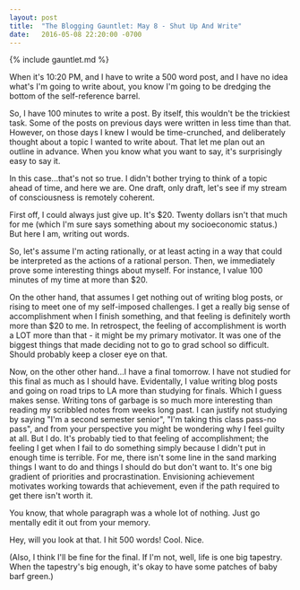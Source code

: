 ```yaml
---
layout: post
title:  "The Blogging Gauntlet: May 8 - Shut Up And Write"
date:   2016-05-08 22:20:00 -0700
---
```


{% include gauntlet.md %}

When it's 10:20 PM, and I have to write a 500 word post, and
I have no idea what's I'm going to write about, you know I'm
going to be dredging the bottom of the self-reference barrel.

So, I have 100 minutes to write a post. By itself, this wouldn't
be the trickiest task. Some of the posts on previous days were written
in less time than that. However, on those days I knew I would be
time-crunched, and deliberately thought about a topic I wanted to
write about. That let me plan out an outline in advance. When you
know what you want to say, it's surprisingly easy to say it.

In this case...that's not so true. I didn't bother trying to think of a topic
ahead of time, and here we are. One draft, only draft, let's
see if my stream of consciousness is remotely coherent.

First off, I could always just give up. It's $20. Twenty dollars
isn't that much for me (which I'm sure says something about
my socioeconomic status.) But here I am, writing out words.

So, let's assume I'm acting rationally, or at least acting in a way
that could be interpreted as the actions of a rational person. Then,
we immediately prove some interesting things about myself. For instance,
I value 100 minutes of my time at more than $20.

On the other hand, that assumes I get nothing out of writing blog posts,
or rising to meet one of my self-imposed challenges. I get a really
big sense of accomplishment when I finish something, and that feeling
is definitely worth more than $20 to me. In retrospect, the feeling
of accomplishment is worth a LOT more than that - it might be my
primary motivator. It was one of the biggest things that made deciding
not to go to grad school so difficult. Should probably keep a closer
eye on that.

Now, on the other other hand...I have a final tomorrow. I have not
studied for this final as much as I should have. Evidentally, I value
writing blog posts and going on road trips to LA more than
studying for finals. Which I guess makes
sense. Writing tons of garbage is so much more interesting than
reading my scribbled notes from weeks long past. I can justify not
studying by saying "I'm a second semester senior", "I'm taking this
class pass-no pass", and from your perspective you might be wondering
why I feel guilty at all. But I do. It's probably tied to that feeling
of accomplishment; the feeling I get when I fail to do something
simply because I didn't put in enough time is terrible. For me, there
isn't some line in the sand marking things I want to do and things
I should do but don't want to. It's one big gradient of priorities and
procrastination. Envisioning achievement motivates working towards that
achievement, even if the path required to get there isn't worth it.

You know, that whole paragraph was a whole lot of nothing. Just go mentally
edit it out from your memory.

Hey, will you look at that. I hit 500 words! Cool. Nice.

(Also, I think I'll be fine for the final. If I'm not, well, life is one
big tapestry. When the tapestry's big enough, it's okay to have some patches
of baby barf green.)
